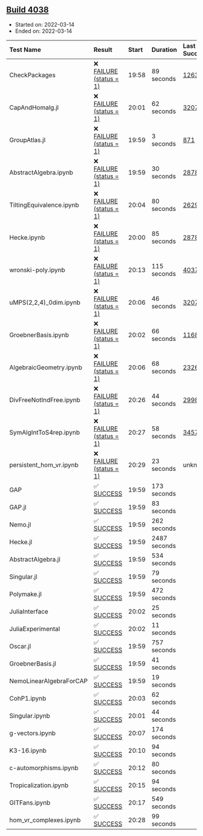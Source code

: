 ## [Build 4038](https://oscarci.mathematik.uni-kl.de/job/oscar-stable/4038/)

* Started on: 2022-03-14
* Ended on: 2022-03-14

| Test Name    | Result | Start | Duration | Last Success | First Failure |
|:-------------|:-------|:------|:---------|:-------------|:--------------|
| CheckPackages | ❌ [FAILURE (status = 1)](https://oscarci.mathematik.uni-kl.de/job/oscar-stable/4038/artifact/logs/build-4038/CheckPackages.log) | 19:58 | 89 seconds | [1263](https://oscarci.mathematik.uni-kl.de/job/oscar-stable/1263/) | [1264](https://oscarci.mathematik.uni-kl.de/job/oscar-stable/1264/) |
| CapAndHomalg.jl | ❌ [FAILURE (status = 1)](https://oscarci.mathematik.uni-kl.de/job/oscar-stable/4038/artifact/logs/build-4038/CapAndHomalg.jl.log) | 20:01 | 62 seconds | [3207](https://oscarci.mathematik.uni-kl.de/job/oscar-stable/3207/) | [3208](https://oscarci.mathematik.uni-kl.de/job/oscar-stable/3208/) |
| GroupAtlas.jl | ❌ [FAILURE (status = 1)](https://oscarci.mathematik.uni-kl.de/job/oscar-stable/4038/artifact/logs/build-4038/GroupAtlas.jl.log) | 19:59 | 3 seconds | [871](https://oscarci.mathematik.uni-kl.de/job/oscar-stable/871/) | [872](https://oscarci.mathematik.uni-kl.de/job/oscar-stable/872/) |
| AbstractAlgebra.ipynb | ❌ [FAILURE (status = 1)](https://oscarci.mathematik.uni-kl.de/job/oscar-stable/4038/artifact/logs/build-4038/AbstractAlgebra.ipynb.log) | 19:59 | 30 seconds | [2878](https://oscarci.mathematik.uni-kl.de/job/oscar-stable/2878/) | [2879](https://oscarci.mathematik.uni-kl.de/job/oscar-stable/2879/) |
| TiltingEquivalence.ipynb | ❌ [FAILURE (status = 1)](https://oscarci.mathematik.uni-kl.de/job/oscar-stable/4038/artifact/logs/build-4038/TiltingEquivalence.ipynb.log) | 20:04 | 80 seconds | [2629](https://oscarci.mathematik.uni-kl.de/job/oscar-stable/2629/) | [2630](https://oscarci.mathematik.uni-kl.de/job/oscar-stable/2630/) |
| Hecke.ipynb | ❌ [FAILURE (status = 1)](https://oscarci.mathematik.uni-kl.de/job/oscar-stable/4038/artifact/logs/build-4038/Hecke.ipynb.log) | 20:00 | 85 seconds | [2878](https://oscarci.mathematik.uni-kl.de/job/oscar-stable/2878/) | [2879](https://oscarci.mathematik.uni-kl.de/job/oscar-stable/2879/) |
| wronski-poly.ipynb | ❌ [FAILURE (status = 1)](https://oscarci.mathematik.uni-kl.de/job/oscar-stable/4038/artifact/logs/build-4038/wronski-poly.ipynb.log) | 20:13 | 115 seconds | [4037](https://oscarci.mathematik.uni-kl.de/job/oscar-stable/4037/) | [4038](https://oscarci.mathematik.uni-kl.de/job/oscar-stable/4038/) |
| uMPS(2,2,4)_0dim.ipynb | ❌ [FAILURE (status = 1)](https://oscarci.mathematik.uni-kl.de/job/oscar-stable/4038/artifact/logs/build-4038/uMPS-2-2-4-_0dim.ipynb.log) | 20:06 | 46 seconds | [3207](https://oscarci.mathematik.uni-kl.de/job/oscar-stable/3207/) | [3208](https://oscarci.mathematik.uni-kl.de/job/oscar-stable/3208/) |
| GroebnerBasis.ipynb | ❌ [FAILURE (status = 1)](https://oscarci.mathematik.uni-kl.de/job/oscar-stable/4038/artifact/logs/build-4038/GroebnerBasis.ipynb.log) | 20:02 | 66 seconds | [1168](https://oscarci.mathematik.uni-kl.de/job/oscar-stable/1168/) | [1169](https://oscarci.mathematik.uni-kl.de/job/oscar-stable/1169/) |
| AlgebraicGeometry.ipynb | ❌ [FAILURE (status = 1)](https://oscarci.mathematik.uni-kl.de/job/oscar-stable/4038/artifact/logs/build-4038/AlgebraicGeometry.ipynb.log) | 20:06 | 68 seconds | [2326](https://oscarci.mathematik.uni-kl.de/job/oscar-stable/2326/) | [2327](https://oscarci.mathematik.uni-kl.de/job/oscar-stable/2327/) |
| DivFreeNotIndFree.ipynb | ❌ [FAILURE (status = 1)](https://oscarci.mathematik.uni-kl.de/job/oscar-stable/4038/artifact/logs/build-4038/DivFreeNotIndFree.ipynb.log) | 20:26 | 44 seconds | [2998](https://oscarci.mathematik.uni-kl.de/job/oscar-stable/2998/) | [2999](https://oscarci.mathematik.uni-kl.de/job/oscar-stable/2999/) |
| SymAlgIntToS4rep.ipynb | ❌ [FAILURE (status = 1)](https://oscarci.mathematik.uni-kl.de/job/oscar-stable/4038/artifact/logs/build-4038/SymAlgIntToS4rep.ipynb.log) | 20:27 | 58 seconds | [3457](https://oscarci.mathematik.uni-kl.de/job/oscar-stable/3457/) | [3458](https://oscarci.mathematik.uni-kl.de/job/oscar-stable/3458/) |
| persistent_hom_vr.ipynb | ❌ [FAILURE (status = 1)](https://oscarci.mathematik.uni-kl.de/job/oscar-stable/4038/artifact/logs/build-4038/persistent_hom_vr.ipynb.log) | 20:29 | 23 seconds | unknown | unknown |
| GAP | ✅ [SUCCESS](https://oscarci.mathematik.uni-kl.de/job/oscar-stable/4038/artifact/logs/build-4038/GAP.log) | 19:59 | 173 seconds |  |  |
| GAP.jl | ✅ [SUCCESS](https://oscarci.mathematik.uni-kl.de/job/oscar-stable/4038/artifact/logs/build-4038/GAP.jl.log) | 19:59 | 83 seconds |  |  |
| Nemo.jl | ✅ [SUCCESS](https://oscarci.mathematik.uni-kl.de/job/oscar-stable/4038/artifact/logs/build-4038/Nemo.jl.log) | 19:59 | 262 seconds |  |  |
| Hecke.jl | ✅ [SUCCESS](https://oscarci.mathematik.uni-kl.de/job/oscar-stable/4038/artifact/logs/build-4038/Hecke.jl.log) | 19:59 | 2487 seconds |  |  |
| AbstractAlgebra.jl | ✅ [SUCCESS](https://oscarci.mathematik.uni-kl.de/job/oscar-stable/4038/artifact/logs/build-4038/AbstractAlgebra.jl.log) | 19:59 | 534 seconds |  |  |
| Singular.jl | ✅ [SUCCESS](https://oscarci.mathematik.uni-kl.de/job/oscar-stable/4038/artifact/logs/build-4038/Singular.jl.log) | 19:59 | 79 seconds |  |  |
| Polymake.jl | ✅ [SUCCESS](https://oscarci.mathematik.uni-kl.de/job/oscar-stable/4038/artifact/logs/build-4038/Polymake.jl.log) | 19:59 | 472 seconds |  |  |
| JuliaInterface | ✅ [SUCCESS](https://oscarci.mathematik.uni-kl.de/job/oscar-stable/4038/artifact/logs/build-4038/JuliaInterface.log) | 20:02 | 25 seconds |  |  |
| JuliaExperimental | ✅ [SUCCESS](https://oscarci.mathematik.uni-kl.de/job/oscar-stable/4038/artifact/logs/build-4038/JuliaExperimental.log) | 20:02 | 11 seconds |  |  |
| Oscar.jl | ✅ [SUCCESS](https://oscarci.mathematik.uni-kl.de/job/oscar-stable/4038/artifact/logs/build-4038/Oscar.jl.log) | 19:59 | 757 seconds |  |  |
| GroebnerBasis.jl | ✅ [SUCCESS](https://oscarci.mathematik.uni-kl.de/job/oscar-stable/4038/artifact/logs/build-4038/GroebnerBasis.jl.log) | 19:59 | 41 seconds |  |  |
| NemoLinearAlgebraForCAP | ✅ [SUCCESS](https://oscarci.mathematik.uni-kl.de/job/oscar-stable/4038/artifact/logs/build-4038/NemoLinearAlgebraForCAP.log) | 19:59 | 19 seconds |  |  |
| CohP1.ipynb | ✅ [SUCCESS](https://oscarci.mathematik.uni-kl.de/job/oscar-stable/4038/artifact/logs/build-4038/CohP1.ipynb.log) | 20:03 | 62 seconds |  |  |
| Singular.ipynb | ✅ [SUCCESS](https://oscarci.mathematik.uni-kl.de/job/oscar-stable/4038/artifact/logs/build-4038/Singular.ipynb.log) | 20:01 | 44 seconds |  |  |
| g-vectors.ipynb | ✅ [SUCCESS](https://oscarci.mathematik.uni-kl.de/job/oscar-stable/4038/artifact/logs/build-4038/g-vectors.ipynb.log) | 20:07 | 174 seconds |  |  |
| K3-16.ipynb | ✅ [SUCCESS](https://oscarci.mathematik.uni-kl.de/job/oscar-stable/4038/artifact/logs/build-4038/K3-16.ipynb.log) | 20:10 | 94 seconds |  |  |
| c-automorphisms.ipynb | ✅ [SUCCESS](https://oscarci.mathematik.uni-kl.de/job/oscar-stable/4038/artifact/logs/build-4038/c-automorphisms.ipynb.log) | 20:12 | 80 seconds |  |  |
| Tropicalization.ipynb | ✅ [SUCCESS](https://oscarci.mathematik.uni-kl.de/job/oscar-stable/4038/artifact/logs/build-4038/Tropicalization.ipynb.log) | 20:15 | 94 seconds |  |  |
| GITFans.ipynb | ✅ [SUCCESS](https://oscarci.mathematik.uni-kl.de/job/oscar-stable/4038/artifact/logs/build-4038/GITFans.ipynb.log) | 20:17 | 549 seconds |  |  |
| hom_vr_complexes.ipynb | ✅ [SUCCESS](https://oscarci.mathematik.uni-kl.de/job/oscar-stable/4038/artifact/logs/build-4038/hom_vr_complexes.ipynb.log) | 20:28 | 99 seconds |  |  |
